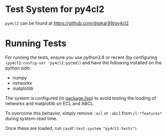 # Test System for py4cl2

`py4cl2` can be found at https://github.com/digikar99/py4cl2

# Running Tests

For running the tests, ensure you use python3.8 or recent (by configuring `(py4cl2:config-var 'py4cl2:pycmd)`) and have the following installed on the python side:

- numpy
- networkx
- matplotlib

The system is configured (in [package.lisp](package.lisp)) to avoid testing the loading of networkx and matplotlib on ECL and ABCL.

To overcome this behavior, simply remove `:ecl` or `:abcl` from `cl:*features*` during system-read time.

Once these are loaded, run `(asdf:test-system "py4cl2-tests")`.
